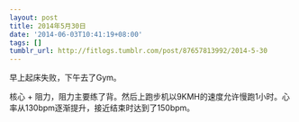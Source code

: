 ```yaml
---
layout: post
title: 2014年5月30日
date: '2014-06-03T10:41:19+08:00'
tags: []
tumblr_url: http://fitlogs.tumblr.com/post/87657813992/2014-5-30
---
```

早上起床失败，下午去了Gym。

核心 + 阻力，阻力主要练了背。然后上跑步机以9KMH的速度允许慢跑1小时。心率从130bpm逐渐提升，接近结束时达到了150bpm。
